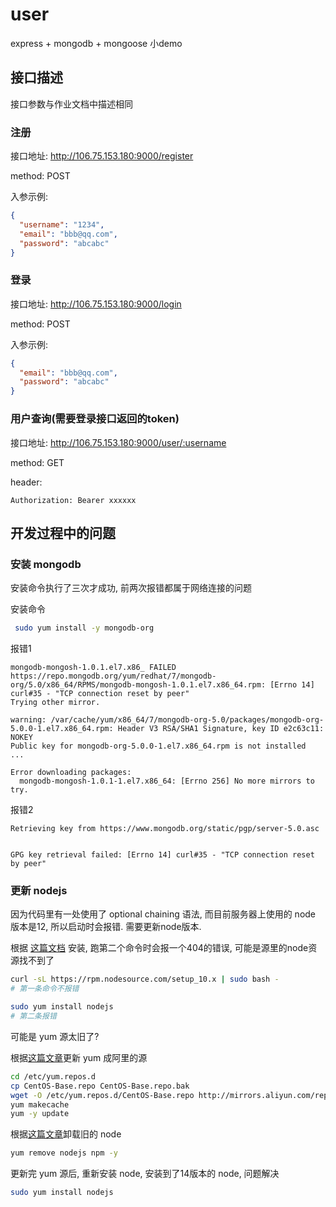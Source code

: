 # user

express + mongodb + mongoose 小demo

## 接口描述

接口参数与作业文档中描述相同

### 注册

接口地址: http://106.75.153.180:9000/register

method: POST

入参示例:

```json
{
  "username": "1234",
  "email": "bbb@qq.com",
  "password": "abcabc"
}
```

### 登录

接口地址: http://106.75.153.180:9000/login

method: POST

入参示例:

```json
{
  "email": "bbb@qq.com",
  "password": "abcabc"
}
```

### 用户查询(需要登录接口返回的token)

接口地址: http://106.75.153.180:9000/user/:username

method: GET

header:

```text
Authorization: Bearer xxxxxx
```

## 开发过程中的问题

### 安装 mongodb

安装命令执行了三次才成功, 前两次报错都属于网络连接的问题

安装命令

```bash
 sudo yum install -y mongodb-org
```

报错1

```text
mongodb-mongosh-1.0.1.el7.x86_ FAILED
https://repo.mongodb.org/yum/redhat/7/mongodb-org/5.0/x86_64/RPMS/mongodb-mongosh-1.0.1.el7.x86_64.rpm: [Errno 14] curl#35 - "TCP connection reset by peer"
Trying other mirror.

warning: /var/cache/yum/x86_64/7/mongodb-org-5.0/packages/mongodb-org-5.0.0-1.el7.x86_64.rpm: Header V3 RSA/SHA1 Signature, key ID e2c63c11: NOKEY
Public key for mongodb-org-5.0.0-1.el7.x86_64.rpm is not installed
...

Error downloading packages:
  mongodb-mongosh-1.0.1-1.el7.x86_64: [Errno 256] No more mirrors to try.
```

报错2

```text
Retrieving key from https://www.mongodb.org/static/pgp/server-5.0.asc


GPG key retrieval failed: [Errno 14] curl#35 - "TCP connection reset by peer"
```

### 更新 nodejs

因为代码里有一处使用了 optional chaining 语法, 而目前服务器上使用的 node 版本是12, 所以启动时会报错. 需要更新node版本.

根据 [这篇文档](https://linuxize.com/post/how-to-install-node-js-on-centos-7/) 安装, 跑第二个命令时会报一个404的错误, 可能是源里的node资源找不到了

```bash
curl -sL https://rpm.nodesource.com/setup_10.x | sudo bash -
# 第一条命令不报错

sudo yum install nodejs
# 第二条报错
```

可能是 yum 源太旧了?

根据[这篇文章](https://segmentfault.com/a/1190000022323818)更新 yum 成阿里的源

```bash
cd /etc/yum.repos.d
cp CentOS-Base.repo CentOS-Base.repo.bak
wget -O /etc/yum.repos.d/CentOS-Base.repo http://mirrors.aliyun.com/repo/Centos-7.repo
yum makecache
yum -y update
```

根据[这篇文章](https://www.jianshu.com/p/2cc020b170c0)卸载旧的 node

```bash
yum remove nodejs npm -y
```

更新完 yum 源后, 重新安装 node, 安装到了14版本的 node, 问题解决

```bash
sudo yum install nodejs
```
